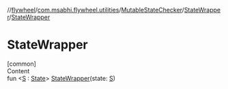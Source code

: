 //[flywheel](../../../../index.md)/[com.msabhi.flywheel.utilities](../../index.md)/[MutableStateChecker](../index.md)/[StateWrapper](index.md)/[StateWrapper](-state-wrapper.md)



# StateWrapper  
[common]  
Content  
fun <[S](index.md) : [State](../../../com.msabhi.flywheel/-state/index.md)> [StateWrapper](-state-wrapper.md)(state: [S](index.md))  



